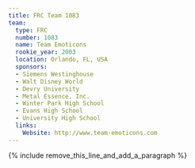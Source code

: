 ```yaml
---
title: FRC Team 1083
team:
  type: FRC
  number: 1083
  name: Team Emoticons
  rookie_year: 2003
  location: Orlando, FL, USA
  sponsors:
  - Siemens Westinghouse
  - Walt Disney World
  - Devry University
  - Metal Essence, Inc.
  - Winter Park High School
  - Evans High School
  - University High School
  links:
    Website: http://www.team-emoticons.com
---
```


{% include remove_this_line_and_add_a_paragraph %}
